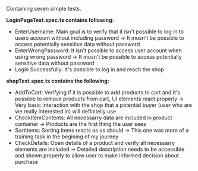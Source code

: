 Containing seven simple tests.

**LoginPageTest.spec.ts contains following:**
- EnterUsername: Main goal is to verify that it isn't possible to log in to users account without including password -> It musn't be possible to access potentially sensitive data without password
- EnterWrongPassword: It isn't possible to access user account when using wrong password -> It musn't be possible to access potentially sensitive data without password
- Login Successfully: It's possible to log in and reach the shop

**shopTest.spec.ts contains the following:**
- AddToCart: Verifying if it is possible to add products to cart and it's possible to remove products from cart, UI elements react properly -> Very basic interaction with the shop that a potential buyer (user who are we really interested in) will definitelly use
- CheckItemContents: All necessarry data are included in product container -> Products are the first thing the user sees
- SortItems: Sorting items reacts as us should -> This one was more of a training task in the begining of my journey
- CheckDetails: Open details of a product and verify all necessarry elements are included -> Detailed description needs to be accessible and shown properly to allow user to make informed decision about purchase